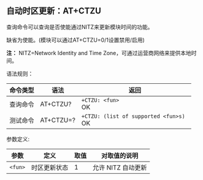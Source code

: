 ## 自动时区更新：AT+CTZU

查询命令可以查询是否使能通过NITZ来更新模块时间的功能。

缺省为使能。(模块可以通过AT+CTZU=0/1设置禁用/启用)

**注：** NITZ=Network Identity and Time Zone，可通过运营商网络来提供本地时间。

语法规则：

| 命令类型 | 语法      | 返回                                       |
| -------- | --------- | ------------------------------------------ |
| 查询命令 | AT+CTZU?  | `+CTZU: <fun> `<br>OK                      |
| 测试命令 | AT+CTZU=? | `+CTZU: (list of supported <fun>s) `<br>OK |

 

参数定义:

| 参数    | 定义         | 取值 | 对取值的说明       |
| ------- | ------------ | ---- | ------------------ |
| `<fun>` | 时区更新状态 | 1    | 允许 NITZ 自动更新 |

